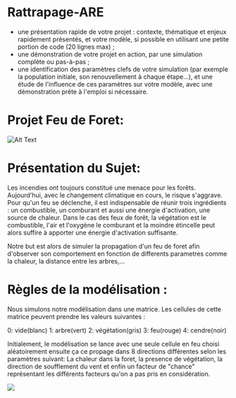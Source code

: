 # Rattrapage-ARE

- une présentation rapide de votre projet : contexte, thématique et 
enjeux rapidement présentés, et votre modèle, si possible en utilisant 
une petite portion de code (20 lignes max) ;
- une démonstration de votre projet en action, par une simulation 
complète ou pas-à-pas ;
- une identification des paramètres clefs de votre simulation (par 
exemple la population initiale, son renouvellement à chaque étape…), et 
une étude de l'influence de ces paramètres sur votre modèle, avec une 
démonstration prête à l'emploi si nécessaire.

# Projet Feu de Foret:

![Alt Text](https://wallpapercave.com/wp/cvoz2gS.jpg)
# Présentation  du Sujet:

Les incendies ont toujours constitué une menace pour les forêts. Aujourd'hui, avec le changement climatique en cours, le risque s'aggrave. Pour qu'un feu se déclenche, il est indispensable de réunir trois ingrédients : un combustible, un comburant et aussi une énergie d'activation, une source de chaleur. Dans le cas des feux de forêt, la végétation est le combustible, l'air et l'oxygène le comburant et la moindre étincelle peut alors suffire à apporter une énergie d'activation suffisante. 

Notre but est alors de simuler la propagation d'un feu de foret afin d'observer son comportement en fonction de differents parametres comme la chaleur, la distance entre les arbres,...

# Règles de la modélisation :

Nous simulons notre modélisation dans une matrice. Les cellules de cette matrice peuvent prendre les valeurs suivantes :

0: vide(blanc)    1: arbre(vert)    2: végétation(gris)    3: feu(rouge)    4: cendre(noir)

Initialement, le modélisation se lance avec une seule cellule en feu choisi aléatoirement ensuite ça ce propage dans 8 directions différentes selon les paramètres suivant: La chaleur dans la foret, la presence de végétation, la direction de soufflement du vent et enfin un facteur de "chance" représentant les différents facteurs qu'on a pas pris en considération. 

![](https://www.researchgate.net/profile/Maoteng_Zheng/publication/318869365/figure/fig3/AS:552848645267456@1508820796878/8-directions-in-the-neighborhood-of-a-pixel.png)






